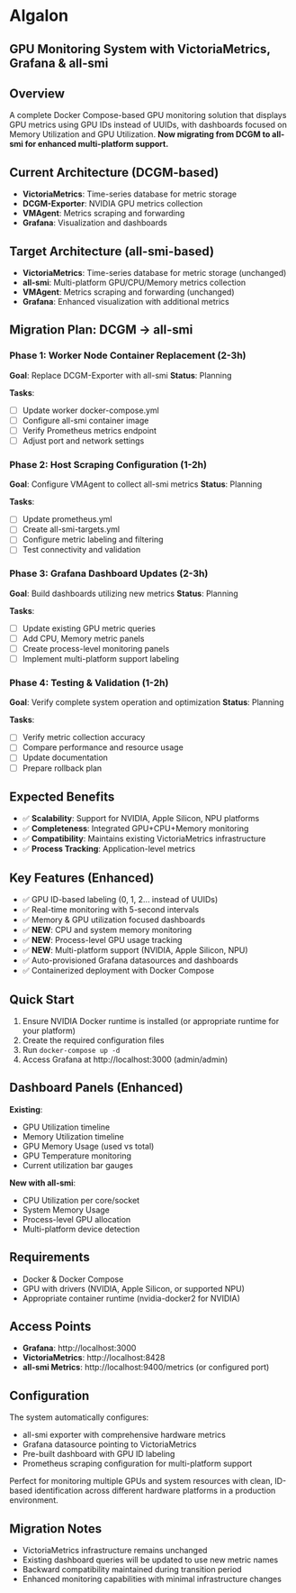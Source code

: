 # Algalon
## GPU Monitoring System with VictoriaMetrics, Grafana & all-smi

## Overview
A complete Docker Compose-based GPU monitoring solution that displays GPU metrics using GPU IDs instead of UUIDs, with dashboards focused on Memory Utilization and GPU Utilization. **Now migrating from DCGM to all-smi for enhanced multi-platform support.**

## Current Architecture (DCGM-based)
- **VictoriaMetrics**: Time-series database for metric storage
- **DCGM-Exporter**: NVIDIA GPU metrics collection
- **VMAgent**: Metrics scraping and forwarding
- **Grafana**: Visualization and dashboards

## Target Architecture (all-smi-based)
- **VictoriaMetrics**: Time-series database for metric storage (unchanged)
- **all-smi**: Multi-platform GPU/CPU/Memory metrics collection
- **VMAgent**: Metrics scraping and forwarding (unchanged)
- **Grafana**: Enhanced visualization with additional metrics

## Migration Plan: DCGM → all-smi

### Phase 1: Worker Node Container Replacement (2-3h)
**Goal**: Replace DCGM-Exporter with all-smi
**Status**: Planning

**Tasks**:
- [ ] Update worker docker-compose.yml
- [ ] Configure all-smi container image
- [ ] Verify Prometheus metrics endpoint
- [ ] Adjust port and network settings

### Phase 2: Host Scraping Configuration (1-2h)
**Goal**: Configure VMAgent to collect all-smi metrics
**Status**: Planning

**Tasks**:
- [ ] Update prometheus.yml
- [ ] Create all-smi-targets.yml
- [ ] Configure metric labeling and filtering
- [ ] Test connectivity and validation

### Phase 3: Grafana Dashboard Updates (2-3h)
**Goal**: Build dashboards utilizing new metrics
**Status**: Planning

**Tasks**:
- [ ] Update existing GPU metric queries
- [ ] Add CPU, Memory metric panels
- [ ] Create process-level monitoring panels
- [ ] Implement multi-platform support labeling

### Phase 4: Testing & Validation (1-2h)
**Goal**: Verify complete system operation and optimization
**Status**: Planning

**Tasks**:
- [ ] Verify metric collection accuracy
- [ ] Compare performance and resource usage
- [ ] Update documentation
- [ ] Prepare rollback plan

## Expected Benefits
- ✅ **Scalability**: Support for NVIDIA, Apple Silicon, NPU platforms
- ✅ **Completeness**: Integrated GPU+CPU+Memory monitoring
- ✅ **Compatibility**: Maintains existing VictoriaMetrics infrastructure
- ✅ **Process Tracking**: Application-level metrics

## Key Features (Enhanced)
- ✅ GPU ID-based labeling (0, 1, 2... instead of UUIDs)
- ✅ Real-time monitoring with 5-second intervals
- ✅ Memory & GPU utilization focused dashboards
- ✅ **NEW**: CPU and system memory monitoring
- ✅ **NEW**: Process-level GPU usage tracking
- ✅ **NEW**: Multi-platform support (NVIDIA, Apple Silicon, NPU)
- ✅ Auto-provisioned Grafana datasources and dashboards
- ✅ Containerized deployment with Docker Compose

## Quick Start
1. Ensure NVIDIA Docker runtime is installed (or appropriate runtime for your platform)
2. Create the required configuration files
3. Run `docker-compose up -d`
4. Access Grafana at http://localhost:3000 (admin/admin)

## Dashboard Panels (Enhanced)
**Existing**:
- GPU Utilization timeline
- Memory Utilization timeline  
- GPU Memory Usage (used vs total)
- GPU Temperature monitoring
- Current utilization bar gauges

**New with all-smi**:
- CPU Utilization per core/socket
- System Memory Usage
- Process-level GPU allocation
- Multi-platform device detection

## Requirements
- Docker & Docker Compose
- GPU with drivers (NVIDIA, Apple Silicon, or supported NPU)
- Appropriate container runtime (nvidia-docker2 for NVIDIA)

## Access Points
- **Grafana**: http://localhost:3000
- **VictoriaMetrics**: http://localhost:8428
- **all-smi Metrics**: http://localhost:9400/metrics (or configured port)

## Configuration
The system automatically configures:
- all-smi exporter with comprehensive hardware metrics
- Grafana datasource pointing to VictoriaMetrics
- Pre-built dashboard with GPU ID labeling
- Prometheus scraping configuration for multi-platform support

Perfect for monitoring multiple GPUs and system resources with clean, ID-based identification across different hardware platforms in a production environment.

## Migration Notes
- VictoriaMetrics infrastructure remains unchanged
- Existing dashboard queries will be updated to use new metric names
- Backward compatibility maintained during transition period
- Enhanced monitoring capabilities with minimal infrastructure changes